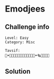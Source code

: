 # Emodjees

## Challenge info

```text
Level: Easy
Category: Misc

Tavsif:
🌴☂️🤖🍎🇳🇴🌴🐴🍦🐍🍦🇸🇪🐸☂️🗞🍦💀👃🐅
```

## Solution

